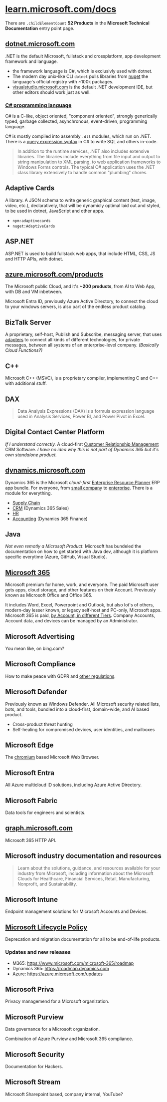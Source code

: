 # [learn.microsoft.com/docs](https://learn.microsoft.com/en-us/docs/)

There are `.childElementCount` **52 Products** in the **Microsoft Technical Documentation** entry point page.

## [dotnet.microsoft.com](https://dotnet.microsoft.com/en-us/)

.NET is the default Microsoft, fullstack and crossplatform, app development framework and language.

- the framework language is C#, which is exclusivly used with dotnet.
- The modern day unix-like CLI `dotnet` pulls libraries from [nuget](https://www.nuget.org/) the language's official registry with ~100k packages.
- [visualstudio.microsoft.com](https://visualstudio.microsoft.com/) is the default .NET development IDE, but other editors should work just as well.

### [C# programming language](https://learn.microsoft.com/en-us/dotnet/csharp/tour-of-csharp/)

C# is a C-like, object oriented, "component oriented", strongly generically typed, garbage collected, asynchronous, event-driven, programming language.

C# is mostly compiled into assembly `.dll` modules, which run on .NET. There is a [query expression syntax](https://learn.microsoft.com/en-us/dotnet/csharp/linq/) in C# to write SQL and others in-code.

> In addition to the runtime services, .NET also includes extensive libraries. The libraries include everything from file input and output to string manipulation to XML parsing, to web application frameworks to Windows Forms controls. The typical C# application uses the .NET class library extensively to handle common "plumbing" chores.

## Adaptive Cards

A library. A JSON schema to write generic graphical content (text, image, video, etc.), declaratively, that will be dynamicly optimal laid out and styled, to be used in dotnet, JavaScript and other apps.

- `npm:adaptivecards`
- `nuget:AdaptiveCards`

## ASP.NET

ASP.NET is used to build fullstack web apps, that include HTML, CSS, JS and HTTP APIs, with dotnet.

## [azure.microsoft.com/products](https://azure.microsoft.com/en-us/products/)

The Microsoft public Cloud, and it's **~200 products**, from AI to Web App, with DB and VM inbetween.

Microsoft Entra ID, previously Azure Active Directory, to connect the cloud to your windows servers, is also part of the endless product catalog.

## BizTalk Server

A proprietary, self-host, Publish and Subscribe, messaging server, that uses [adapters](https://learn.microsoft.com/en-us/biztalk/core/using-adapters#adapters-list) to connect all kinds of different technologies, for private messages, between all systems of an enterprise-level company. _(Basically Cloud Functions?)_

## C++

Microsoft C++ (MSVC), is a proprietary compiler, implementing C and C++ with additional stuff.

## DAX

> Data Analysis Expressions (DAX) is a formula expression language used in Analysis Services, Power BI, and Power Pivot in Excel.

## Digital Contact Center Platform

_If I understand correctly._ A cloud-first [Customer Relationship Management](https://en.wikipedia.org/wiki/Customer_relationship_management) CRM Software. _I have no idea why this is not part of Dynamics 365 but it's own standalone product._

## [dynamics.microsoft.com](https://dynamics.microsoft.com/en-us/)

Dynamics 365 is the Microsoft _cloud-first_ [Enterprise Resource Planner](https://en.wikipedia.org/wiki/Enterprise_resource_planning) ERP app bundle. For everyone, from [small company](https://dynamics.microsoft.com/en-us/business-central/overview/) to [enterprise](https://customers.microsoft.com/en-US/search?sq=&ff=story_product_categories%26%3EDynamics%20365&p=2&so=cam_rank%20desc). There is a module for everything.

- [Supply Chain](https://en.wikipedia.org/wiki/Supply_chain)
- [CRM](https://en.wikipedia.org/wiki/Customer_relationship_management) (Dynamics 365 Sales)
- [HR](https://en.wikipedia.org/wiki/Human_resources)
- [Accounting](https://en.wikipedia.org/wiki/Accounting) (Dynamics 365 Finance)

## Java

_Not even remotly a Microsoft Product._ Microsoft has bundeled the documentation on how to get started with Java dev, although it is platform specific everytime (Azure, GitHub, Visual Studio).

## [Microsoft 365](https://www.microsoft.com/en-us/microsoft-365/products-apps-services)

Microsoft premium for home, work, and everyone. The paid Microsoft user gets apps, cloud storage, and other features on their Account. Previously known as Microsoft Office and Office 365.

It includes Word, Excel, Powerpoint and Outlook, but also lot's of others, modern-day lesser known, or legacy self-host and PC-only, Microsoft apps. Microsoft 365 is paid, [by Account, in different Tiers](https://www.microsoft.com/en-us/microsoft-365/business/compare-all-microsoft-365-business-products?=&activetab=tab%3Aprimaryr2&market=de#). Company Accounts, Account data, and devices can be managed by an Administrator.

## Microsoft Advertising

You mean like, on bing.com?

## Microsoft Compliance

How to make peace with GDPR and [other regulations](https://learn.microsoft.com/en-us/compliance/regulatory/offering-home).

## Microsoft Defender

Previously known as Windows Defender. All Microsoft security related lists, bots, and tools, bundled into a cloud-first, domain-wide, and AI based product.

- Cross-product threat hunting
- Self-healing for compromised devices, user identities, and mailboxes

## Microsoft Edge

The [chromium](https://en.wikipedia.org/wiki/Chromium_(web_browser)) based Microsoft Web Browser.

## Microsoft Entra

All Azure multicloud ID solutions, including Azure Active Directory.

## Microsoft Fabric

Data tools for engineers and scientists.

## [graph.microsoft.com](https://graph.microsoft.com)

Microsoft 365 HTTP API.

## Microsoft industry documentation and resources

> Learn about the solutions, guidance, and resources available for your industry from Microsoft, including information about the Microsoft Clouds for Healthcare, Financial Services, Retail, Manufacturing, Nonprofit, and Sustainability.

## Microsoft Intune

Endpoint management solutions for Microsoft Accounts and Devices.

## [Microsoft Lifecycle Policy](https://learn.microsoft.com/en-us/lifecycle/products/)

Deprecation and migration documentation for all to be end-of-life products.

### Updates and new releases

- M365: https://www.microsoft.com/microsoft-365/roadmap
- Dynamics 365: https://roadmap.dynamics.com
- Azure: https://azure.microsoft.com/updates

## Microsoft Priva

Privacy managemend for a Microsoft organization.

## Microsoft Purview

Data governance for a Microsoft organization.

Combination of Azure Purview and Microsoft 365 compliance.

## Microsoft Security

Documentation for Hackers.

## Microsoft Stream

Microsoft Sharepoint based, company internal, YouTube?
